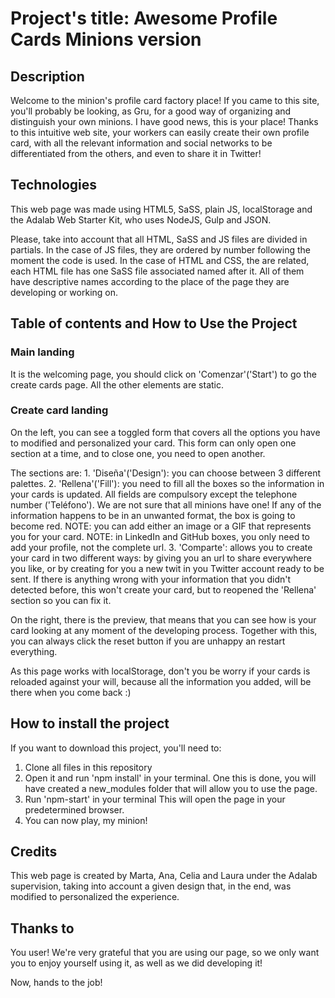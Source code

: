 # Project's title: Awesome Profile Cards Minions version

## Description

Welcome to the minion's profile card factory place! If you came to this site, you'll probably be looking, as Gru, for a good way of organizing and distinguish your own minions. I have good news, this is your place! Thanks to this intuitive web site, your workers can easily create their own profile card, with all the relevant information and social networks to be differentiated from the others, and even to share it in Twitter!

## Technologies

This web page was made using HTML5, SaSS, plain JS, localStorage and the Adalab Web Starter Kit, who uses NodeJS, Gulp and JSON.

Please, take into account that all HTML, SaSS and JS files are divided in partials. In the case of JS files, they are ordered by number following the moment the code is used. In the case of HTML and CSS, the are related, each HTML file has one SaSS file associated named after it. All of them have descriptive names according to the place of the page they are developing or working on.

## Table of contents and How to Use the Project

### Main landing

It is the welcoming page, you should click on 'Comenzar'('Start') to go the create cards page. All the other elements are static.

### Create card landing

On the left, you can see a toggled form that covers all the options you have to modified and personalized your card. This form can only open one section at a time, and to close one, you need to open another.

The sections are: 1. 'Diseña'('Design'): you can choose between 3 different palettes. 2. 'Rellena'('Fill'): you need to fill all the boxes so the information in your cards is updated. All fields are compulsory except the telephone number ('Teléfono'). We are not sure that all minions have one! If any of the information happens to be in an unwanted format, the box is going to become red.
NOTE: you can add either an image or a GIF that represents you for your card.
NOTE: in LinkedIn and GitHub boxes, you only need to add your profile, not the complete url. 3. 'Comparte': allows you to create your card in two different ways: by giving you an url to share everywhere you like, or by creating for you a new twit in you Twitter account ready to be sent. If there is anything wrong with your information that you didn't detected before, this won't create your card, but to reopened the 'Rellena' section so you can fix it.

On the right, there is the preview, that means that you can see how is your card looking at any moment of the developing process.
Together with this, you can always click the reset button if you are unhappy an restart everything.

As this page works with localStorage, don't you be worry if your cards is reloaded against your will, because all the information you added, will be there when you come back :)

## How to install the project

If you want to download this project, you'll need to:

1. Clone all files in this repository
2. Open it and run 'npm install' in your terminal. One this is done, you will have created a new_modules folder that will allow you to use the page.
3. Run 'npm-start' in your terminal This will open the page in your predetermined browser.
4. You can now play, my minion!

## Credits

This web page is created by Marta, Ana, Celia and Laura under the Adalab supervision, taking into account a given design that, in the end, was modified to personalized the experience.

## Thanks to

You user! We're very grateful that you are using our page, so we only want you to enjoy yourself using it, as well as we did developing it!

Now, hands to the job!
